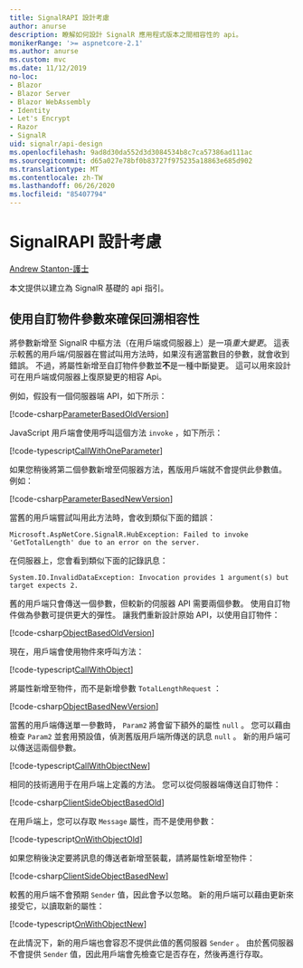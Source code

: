 ```yaml
---
title: SignalRAPI 設計考慮
author: anurse
description: 瞭解如何設計 SignalR 應用程式版本之間相容性的 api。
monikerRange: '>= aspnetcore-2.1'
ms.author: anurse
ms.custom: mvc
ms.date: 11/12/2019
no-loc:
- Blazor
- Blazor Server
- Blazor WebAssembly
- Identity
- Let's Encrypt
- Razor
- SignalR
uid: signalr/api-design
ms.openlocfilehash: 9ad8d30da552d3d3084534b8c7ca57386ad111ac
ms.sourcegitcommit: d65a027e78bf0b83727f975235a18863e685d902
ms.translationtype: MT
ms.contentlocale: zh-TW
ms.lasthandoff: 06/26/2020
ms.locfileid: "85407794"
---
```

# <a name="signalr-api-design-considerations"></a>SignalRAPI 設計考慮

[Andrew Stanton-護士](https://twitter.com/anurse)

本文提供以建立為 SignalR 基礎的 api 指引。

## <a name="use-custom-object-parameters-to-ensure-backwards-compatibility"></a>使用自訂物件參數來確保回溯相容性

將參數新增至 SignalR 中樞方法（在用戶端或伺服器上）是一項*重大變更*。 這表示較舊的用戶端/伺服器在嘗試叫用方法時，如果沒有適當數目的參數，就會收到錯誤。 不過，將屬性新增至自訂物件參數並**不**是一種中斷變更。 這可以用來設計可在用戶端或伺服器上復原變更的相容 Api。

例如，假設有一個伺服器端 API，如下所示：

[!code-csharp[ParameterBasedOldVersion](api-design/sample/Samples.cs?name=ParameterBasedOldVersion)]

JavaScript 用戶端會使用呼叫這個方法 `invoke` ，如下所示：

[!code-typescript[CallWithOneParameter](api-design/sample/Samples.ts?name=CallWithOneParameter)]

如果您稍後將第二個參數新增至伺服器方法，舊版用戶端就不會提供此參數值。 例如：

[!code-csharp[ParameterBasedNewVersion](api-design/sample/Samples.cs?name=ParameterBasedNewVersion)]

當舊的用戶端嘗試叫用此方法時，會收到類似下面的錯誤：

```
Microsoft.AspNetCore.SignalR.HubException: Failed to invoke 'GetTotalLength' due to an error on the server.
```

在伺服器上，您會看到類似下面的記錄訊息：

```
System.IO.InvalidDataException: Invocation provides 1 argument(s) but target expects 2.
```

舊的用戶端只會傳送一個參數，但較新的伺服器 API 需要兩個參數。 使用自訂物件做為參數可提供更大的彈性。 讓我們重新設計原始 API，以使用自訂物件：

[!code-csharp[ObjectBasedOldVersion](api-design/sample/Samples.cs?name=ObjectBasedOldVersion)]

現在，用戶端會使用物件來呼叫方法：

[!code-typescript[CallWithObject](api-design/sample/Samples.ts?name=CallWithObject)]

將屬性新增至物件，而不是新增參數 `TotalLengthRequest` ：

[!code-csharp[ObjectBasedNewVersion](api-design/sample/Samples.cs?name=ObjectBasedNewVersion&highlight=4,9-13)]

當舊的用戶端傳送單一參數時， `Param2` 將會留下額外的屬性 `null` 。 您可以藉由檢查 `Param2` 並套用預設值，偵測舊版用戶端所傳送的訊息 `null` 。 新的用戶端可以傳送這兩個參數。

[!code-typescript[CallWithObjectNew](api-design/sample/Samples.ts?name=CallWithObjectNew)]

相同的技術適用于在用戶端上定義的方法。 您可以從伺服器端傳送自訂物件：

[!code-csharp[ClientSideObjectBasedOld](api-design/sample/Samples.cs?name=ClientSideObjectBasedOld)]

在用戶端上，您可以存取 `Message` 屬性，而不是使用參數：

[!code-typescript[OnWithObjectOld](api-design/sample/Samples.ts?name=OnWithObjectOld)]

如果您稍後決定要將訊息的傳送者新增至裝載，請將屬性新增至物件：

[!code-csharp[ClientSideObjectBasedNew](api-design/sample/Samples.cs?name=ClientSideObjectBasedNew&highlight=5)]

較舊的用戶端不會預期 `Sender` 值，因此會予以忽略。 新的用戶端可以藉由更新來接受它，以讀取新的屬性：

[!code-typescript[OnWithObjectNew](api-design/sample/Samples.ts?name=OnWithObjectNew&highlight=2-5)]

在此情況下，新的用戶端也會容忍不提供此值的舊伺服器 `Sender` 。 由於舊伺服器不會提供 `Sender` 值，因此用戶端會先檢查它是否存在，然後再進行存取。
